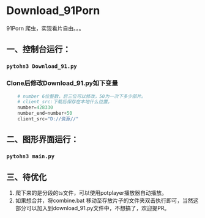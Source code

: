 # Download_91Porn
91Porn 爬虫，实现看片自由。。。

## 一、控制台运行：  
###  ```pytohn3 Download_91.py```   
### Clone后修改Download_91.py如下变量


```python
    # number 6位整数，后三位可以修改，50为一次下多少部片。
    # client_src:下载后保存在本地什么位置。
    number=428330
    number_end=number+50
    client_src="D://资源//"
```

## 二、图形界面运行：   
### ```pytohn3 main.py```

## 三、待优化
1. 爬下来的是分段的ts文件，可以使用potplayer播放器自动播放。
2. 如果想合并，将combine.bat 移动至存放片子的文件夹双击执行即可，当然这部分可以加入到download_91.py文件中，不想搞了，欢迎提PR。
